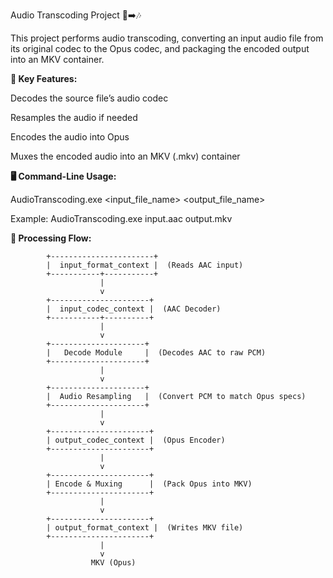 Audio Transcoding Project 🎵➡️🎶

This project performs audio transcoding, converting an input audio file from its original codec to the Opus codec, and packaging the encoded output into an MKV container.

**📌 Key Features:**

Decodes the source file’s audio codec

Resamples the audio if needed

Encodes the audio into Opus

Muxes the encoded audio into an MKV (.mkv) container


**🖥️ Command-Line Usage:**

AudioTranscoding.exe <input_file_name> <output_file_name>

Example:
AudioTranscoding.exe input.aac output.mkv

**🔄 Processing Flow:**

            +-----------------------+
            |  input_format_context |  (Reads AAC input)
            +-----------+-----------+
                        |
                        v
            +----------------------+
            |  input_codec_context |  (AAC Decoder)
            +-----------+----------+
                        |
                        v
            +---------------------+
            |   Decode Module     |  (Decodes AAC to raw PCM)
            +---------------------+
                        |
                        v
            +---------------------+
            |  Audio Resampling   |  (Convert PCM to match Opus specs)
            +---------------------+
                        |
                        v
            +----------------------+
            | output_codec_context |  (Opus Encoder)
            +----------------------+
                        |
                        v
            +----------------------+
            | Encode & Muxing      |  (Pack Opus into MKV)
            +----------------------+
                        |
                        v
            +----------------------+
            | output_format_context |  (Writes MKV file)
            +----------------------+
                        |
                        v
                      MKV (Opus)
